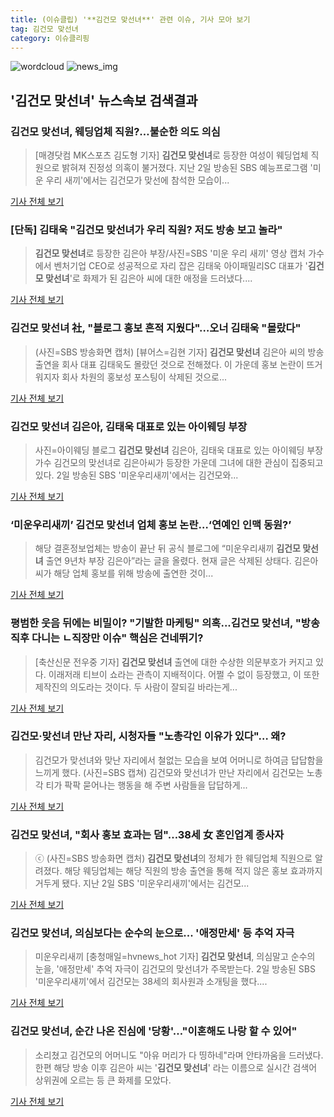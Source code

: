 ```yaml
---
title: (이슈클립) '**김건모 맞선녀**' 관련 이슈, 기사 모아 보기
tag: 김건모 맞선녀
category: 이슈클리핑
---
```

![wordcloud](https://s3.ap-northeast-2.amazonaws.com/lyrics101-wordcloud/2018-09-03-1535951856.png)
![news_img](https://user-images.githubusercontent.com/42597476/44507050-1206f400-a6e4-11e8-8d98-7ffbfebb353f.png)
## **'**김건모 맞선녀**'** 뉴스속보 검색결과
### **김건모 맞선녀**, 웨딩업체 직원?…불순한 의도 의심

>[매경닷컴 MK스포츠 김도형 기자] **김건모 맞선녀**로 등장한 여성이 웨딩업체 직원으로 밝혀져 진정성 의혹이 불거졌다. 지난 2일 방송된 SBS 예능프로그램 '미운 우리 새끼'에서는 김건모가 맞선에 참석한 모습이...

<a href="http://sports.mk.co.kr/view.php?year=2018&no=553437" target="_blank">기사 전체 보기</a>

### [단독] 김태욱 "**김건모 맞선녀**가 우리 직원? 저도 방송 보고 놀라"

>**김건모 맞선녀**로 등장한 김은아 부장/사진=SBS '미운 우리 새끼' 영상 캡처 가수에서 벤처기업 CEO로 성공적으로 자리 잡은 김태욱 아이패밀리SC 대표가 '**김건모 맞선녀**'로 화제가 된 김은아 씨에 대한 애정을 드러냈다....

<a href="http://news.hankyung.com/article/201809033930H" target="_blank">기사 전체 보기</a>

### **김건모 맞선녀** 社, "블로그 홍보 흔적 지웠다"…오너 김태욱 "몰랐다"

>(사진=SBS 방송화면 캡처) [뷰어스=김현 기자] **김건모 맞선녀** 김은아 씨의 방송 출연을 회사 대표 김태욱도 몰랐던 것으로 전해졌다. 이 가운데 홍보 논란이 뜨거워지자 회사 차원의 홍보성 포스팅이 삭제된 것으로...

<a href="http://viewers.heraldcorp.com/news/articleView.html?idxno=19072" target="_blank">기사 전체 보기</a>

### **김건모 맞선녀** 김은아, 김태욱 대표로 있는 아이웨딩 부장

>사진=아이웨딩 블로그 **김건모 맞선녀** 김은아, 김태욱 대표로 있는 아이웨딩 부장 가수 김건모의 맞선녀로 김은아씨가 등장한 가운데 그녀에 대한 관심이 집중되고 있다. 2일 방송된 SBS '미운우리새끼'에서는 김건모와...

<a href="http://news20.busan.com/controller/newsController.jsp?newsId=20180903000022" target="_blank">기사 전체 보기</a>

### ‘미운우리새끼’ **김건모 맞선녀** 업체 홍보 논란…‘연예인 인맥 동원?’

>해당 결혼정보업체는 방송이 끝난 뒤 공식 블로그에 “미운우리새끼 **김건모 맞선녀** 출연 9년차 부장 김은아”라는 글을 올렸다. 현재 글은 삭제된 상태다. 김은아씨가 해당 업체 홍보를 위해 방송에 출연한 것이...

<a href="http://sports.khan.co.kr/news/sk_index.html?art_id=201809031049013&sec_id=540201&pt=nv" target="_blank">기사 전체 보기</a>

### 평범한 웃음 뒤에는 비밀이? "기발한 마케팅" 의혹...**김건모 맞선녀**, "방송 직후 다니는 ㄴ직장만 이슈" 핵심은 건네뛰기?

>[축산신문 전우중 기자] **김건모 맞선녀** 출연에 대한 수상한 의문부호가 커지고 있다. 이래저래 티브이 쇼라는 관측이 지배적이다. 어쩔 수 없이 등장했고, 이 또한 제작진의 의도라는 것이다. 두 사람이 잘되길 바라는게...

<a href="http://www.chuksannews.co.kr/news/article.html?no=119296" target="_blank">기사 전체 보기</a>

### 김건모·맞선녀 만난 자리, 시청자들 "노총각인 이유가 있다"… 왜?

>김건모가 맞선녀와 맞난 자리에서 철없는 모습을 보여 어머니로 하여금 답답함을 느끼게 했다. (사진=SBS 캡쳐) 김건모와 맞선녀가 만난 자리에서 김건모는 노총각 티가 팍팍 묻어나는 행동을 해 주변 사람들을 답답하게...

<a href="http://www.gnmaeil.com/news/articleView.html?idxno=381637" target="_blank">기사 전체 보기</a>

### **김건모 맞선녀**, "회사 홍보 효과는 덤"…38세 女 혼인업계 종사자

>ⓒ (사진=SBS 방송화면 캡처) **김건모 맞선녀**의 정체가 한 웨딩업체 직원으로 알려졌다. 해당 웨딩업체는 해당 직원의 방송 출연을 통해 적지 않은 홍보 효과까지 거두게 됐다. 지난 2일 SBS '미운우리새끼'에서는 김건모...

<a href="http://www.dailian.co.kr/news/view/736812/?sc=naver" target="_blank">기사 전체 보기</a>

### **김건모 맞선녀**, 의심보다는 순수의 눈으로... '애정만세' 등 추억 자극

>미운우리새끼 [충청매일=hvnews_hot 기자] **김건모 맞선녀**, 의심말고 순수의 눈을, '애정만세' 추억 자극이 김건모의 맞선녀가 주목받는다. 2일 방송된 SBS '미운우리새끼'에서 김건모는 38세의 회사원과 소개팅을 했다....

<a href="http://www.ccdn.co.kr/news/articleView.html?idxno=538060" target="_blank">기사 전체 보기</a>

### **김건모 맞선녀**, 순간 나온 진심에 '당황'…"이혼해도 나랑 할 수 있어"

>소리쳤고 김건모의 어머니도 "아유 머리가 다 띵하네"라며 안타까움을 드러냈다. 한편 해당 방송 이후 김은아 씨는 '**김건모 맞선녀**' 라는 이름으로 실시간 검색어 상위권에 오르는 등 큰 화제를 모았다.

<a href="http://www.ilyosisa.co.kr/news/articleView.html?idxno=151518" target="_blank">기사 전체 보기</a>


